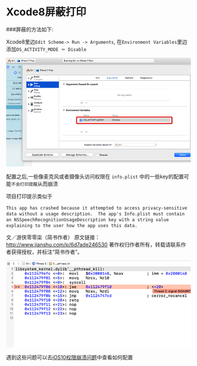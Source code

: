 # Xcode8屏蔽打印

###屏蔽的方法如下:

Xcode8里边`Edit Scheme-> Run -> Arguments`, 在`Environment Variables`里边添加`OS_ACTIVITY_MODE ＝ Disable`


![](imgs/dayin.png)



配置之后,一些像麦克风或者摄像头访问权限在 `info.plist` 中的一些key的配置可能`不会打印提醒`从而崩溃

项目打印提示类似于

```
This app has crashed because it attempted to access privacy-sensitive data without a usage description.  The app's Info.plist must contain an NSSpeechRecognitionUsageDescription key with a string value explaining to the user how the app uses this data.

```

文／游侠零零柒（简书作者）
原文链接：http://www.jianshu.com/p/6d7ade246530
著作权归作者所有，转载请联系作者获得授权，并标注“简书作者”。

![](imgs/bengkui.png)

遇到这些问题可以去[iOS10权限崩溃问题](../03iOS10权限崩溃问题/README.md)中查看如何配置
